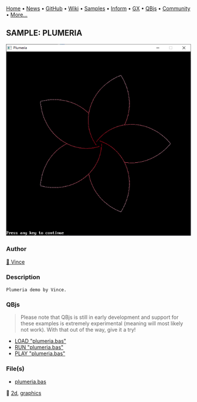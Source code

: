[Home](https://qb64.com) • [News](../../news.md) • [GitHub](https://github.com/QB64Official/qb64) • [Wiki](https://github.com/QB64Official/qb64/wiki) • [Samples](../../samples.md) • [Inform](../../inform.md) • [GX](../../gx.md) • [QBjs](../../qbjs.md) • [Community](../../community.md) • [More...](../../more.md)

## SAMPLE: PLUMERIA

![screenshot.png](img/screenshot.png)

### Author

[🐝 Vince](../vince.md) 

### Description

```text
Plumeria demo by Vince.
```

### QBjs

> Please note that QBjs is still in early development and support for these examples is extremely experimental (meaning will most likely not work). With that out of the way, give it a try!

* [LOAD "plumeria.bas"](https://v6p9d9t4.ssl.hwcdn.net/html/5963335/index.html?src=https://qb64.com/samples/plumeria/src/plumeria.bas)
* [RUN "plumeria.bas"](https://v6p9d9t4.ssl.hwcdn.net/html/5963335/index.html?mode=auto&src=https://qb64.com/samples/plumeria/src/plumeria.bas)
* [PLAY "plumeria.bas"](https://v6p9d9t4.ssl.hwcdn.net/html/5963335/index.html?mode=play&src=https://qb64.com/samples/plumeria/src/plumeria.bas)

### File(s)

* [plumeria.bas](src/plumeria.bas)

🔗 [2d](../2d.md), [graphics](../graphics.md)
